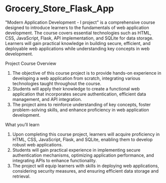 # Grocery_Store_Flask_App
"Modern Application Development - I project" is a comprehensive course designed to introduce learners to the fundamentals of web application development. The course covers essential technologies such as HTML, CSS, JavaScript, Flask, API implementation, and SQLite for data storage. Learners will gain practical knowledge in building secure, efficient, and deployable web applications while understanding key concepts in web development.

Project Course Overview

1. The objective of this course project is to provide hands-on experience in developing a web application from scratch, integrating various technologies taught throughout the course.
2. Students will apply their knowledge to create a functional web application that incorporates secure authentication, efficient data management, and API integration.
3. The project aims to reinforce understanding of key concepts, foster problem-solving skills, and enhance proficiency in web application development.

What you’ll learn

1. Upon completing this course project, learners will acquire proficiency in HTML, CSS, JavaScript, Flask, and SQLite, enabling them to develop robust web applications.
2. Students will gain practical experience in implementing secure authentication mechanisms, optimizing application performance, and integrating APIs to enhance functionality.
3. The project will equip learners with skills in deploying web applications, considering security measures, and ensuring efficient data storage and retrieval.
